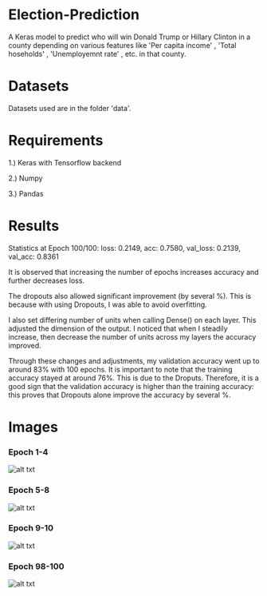 # Election-Prediction
A Keras model to predict who will win Donald Trump or Hillary Clinton in a county depending on various features like
'Per capita income' , 'Total hoseholds' , 'Unemployemnt rate' , etc. in that county.

# Datasets
Datasets used are in the folder 'data'.

# Requirements

1.) Keras with Tensorflow backend

2.) Numpy

3.) Pandas

# Results

Statistics at Epoch 100/100: loss: 0.2149, acc: 0.7580, val_loss: 0.2139, val_acc: 0.8361

It is observed that increasing the number of epochs increases accuracy and further decreases loss.

The dropouts also allowed significant improvement (by several %). This is because with using Dropouts, I was able to avoid overfitting.

I also set differing number of units when calling Dense() on each layer. This adjusted the dimension of the output. I noticed that when I steadily increase, then decrease the number of units across my layers the accuracy improved.

Through these changes and adjustments, my validation accuracy went up to around 83% with 100 epochs. It is important to note that the training accuracy stayed at around 76%. This is due to the Droputs. Therefore, it is a good sign that the validation accuracy is higher than the training accuracy: this proves that Dropouts alone improve the accuracy by several %.

# Images

### Epoch 1-4
![alt txt](https://github.com/kshitij1210/Election-Prediction/blob/master/images/epoch1-4.JPG)

### Epoch 5-8
![alt txt](https://github.com/kshitij1210/Election-Prediction/blob/master/images/epoch5-8.JPG)

### Epoch 9-10
![alt txt](https://github.com/kshitij1210/Election-Prediction/blob/master/images/epoch9-10.JPG)

### Epoch 98-100
![alt txt](https://github.com/kshitij1210/Election-Prediction/blob/master/images/epoch98-100.JPG)
